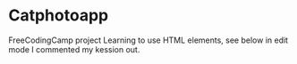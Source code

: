 # Catphotoapp
FreeCodingCamp project
Learning to use HTML elements, see below in edit mode
I commented my kession out. 
<!--
<p></p>
<id></id>
<class></class>


<title>Title</title>
<html lang="en">
<body></body>
<h1></h1>through <h6></h6>
<section></section>
<main></main>
<head></head>
<meta>
<ol></ol>
<ul></ul>
<buttom></buttom>
<footer></footer>
<img>
<a></a>
<a href="link">Link words</a> 
<a target="_blank" href="www.link.com">The Link</a>
<figure></figure>
-->
